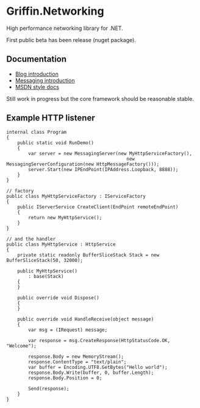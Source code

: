 Griffin.Networking
==================

High performance networking library for .NET.

First public beta has been release (nuget package).

## Documentation

* [Blog introduction](http://blog.gauffin.org/2012/05/griffin-networking-a-somewhat-performant-networking-library-for-net/)
* [Messaging introduction](http://blog.gauffin.org/2012/11/new-version-of-griffin-networking-a-networking-library-for-net/)
* [MSDN style docs](http://griffinframework.net/docs/networking)

Still work in progress but the core framework should be reasonable stable.

## Example HTTP listener

	internal class Program
	{
		public static void RunDemo()
		{
			var server = new MessagingServer(new MyHttpServiceFactory(),
												new MessagingServerConfiguration(new HttpMessageFactory()));
			server.Start(new IPEndPoint(IPAddress.Loopback, 8888));
		}
	}
	 
	// factory
	public class MyHttpServiceFactory : IServiceFactory
	{
		public IServerService CreateClient(EndPoint remoteEndPoint)
		{
			return new MyHttpService();
		}
	}
	 
	// and the handler
	public class MyHttpService : HttpService
	{
		private static readonly BufferSliceStack Stack = new BufferSliceStack(50, 32000);
	 
		public MyHttpService()
			: base(Stack)
		{
		}
	 
		public override void Dispose()
		{
		}
	 
		public override void HandleReceive(object message)
		{
			var msg = (IRequest) message;
	 
			var response = msg.CreateResponse(HttpStatusCode.OK, "Welcome");
	 
			response.Body = new MemoryStream();
			response.ContentType = "text/plain";
			var buffer = Encoding.UTF8.GetBytes("Hello world");
			response.Body.Write(buffer, 0, buffer.Length);
			response.Body.Position = 0;
	 
			Send(response);
		}
	}
